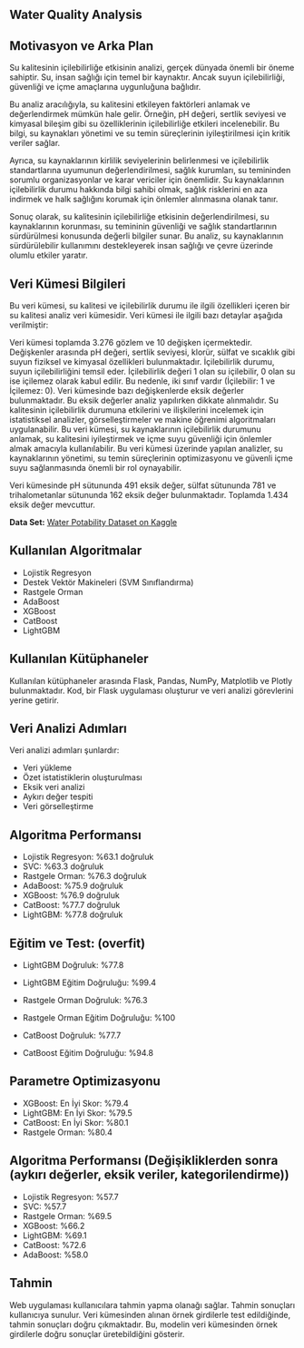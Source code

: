 ## Water Quality Analysis


## Motivasyon ve Arka Plan
Su kalitesinin içilebilirliğe etkisinin analizi, gerçek dünyada önemli bir öneme sahiptir. Su, insan sağlığı için temel bir kaynaktır. Ancak suyun içilebilirliği, güvenliği ve içme amaçlarına uygunluğuna bağlıdır.

Bu analiz aracılığıyla, su kalitesini etkileyen faktörleri anlamak ve değerlendirmek mümkün hale gelir. Örneğin, pH değeri, sertlik seviyesi ve kimyasal bileşim gibi su özelliklerinin içilebilirliğe etkileri incelenebilir. Bu bilgi, su kaynakları yönetimi ve su temin süreçlerinin iyileştirilmesi için kritik veriler sağlar.

Ayrıca, su kaynaklarının kirlilik seviyelerinin belirlenmesi ve içilebilirlik standartlarına uyumunun değerlendirilmesi, sağlık kurumları, su temininden sorumlu organizasyonlar ve karar vericiler için önemlidir. Su kaynaklarının içilebilirlik durumu hakkında bilgi sahibi olmak, sağlık risklerini en aza indirmek ve halk sağlığını korumak için önlemler alınmasına olanak tanır.

Sonuç olarak, su kalitesinin içilebilirliğe etkisinin değerlendirilmesi, su kaynaklarının korunması, su temininin güvenliği ve sağlık standartlarının sürdürülmesi konusunda değerli bilgiler sunar. Bu analiz, su kaynaklarının sürdürülebilir kullanımını destekleyerek insan sağlığı ve çevre üzerinde olumlu etkiler yaratır.

## Veri Kümesi Bilgileri

Bu veri kümesi, su kalitesi ve içilebilirlik durumu ile ilgili özellikleri içeren bir su kalitesi analiz veri kümesidir. Veri kümesi ile ilgili bazı detaylar aşağıda verilmiştir:

Veri kümesi toplamda 3.276 gözlem ve 10 değişken içermektedir.
Değişkenler arasında pH değeri, sertlik seviyesi, klorür, sülfat ve sıcaklık gibi suyun fiziksel ve kimyasal özellikleri bulunmaktadır.
İçilebilirlik durumu, suyun içilebilirliğini temsil eder. İçilebilirlik değeri 1 olan su içilebilir, 0 olan su ise içilemez olarak kabul edilir. Bu nedenle, iki sınıf vardır (İçilebilir: 1 ve İçilemez: 0).
Veri kümesinde bazı değişkenlerde eksik değerler bulunmaktadır. Bu eksik değerler analiz yapılırken dikkate alınmalıdır.
Su kalitesinin içilebilirlik durumuna etkilerini ve ilişkilerini incelemek için istatistiksel analizler, görselleştirmeler ve makine öğrenimi algoritmaları uygulanabilir.
Bu veri kümesi, su kaynaklarının içilebilirlik durumunu anlamak, su kalitesini iyileştirmek ve içme suyu güvenliği için önlemler almak amacıyla kullanılabilir. Bu veri kümesi üzerinde yapılan analizler, su kaynaklarının yönetimi, su temin süreçlerinin optimizasyonu ve güvenli içme suyu sağlanmasında önemli bir rol oynayabilir.

Veri kümesinde pH sütununda 491 eksik değer, sülfat sütununda 781 ve trihalometanlar sütununda 162 eksik değer bulunmaktadır. Toplamda 1.434 eksik değer mevcuttur.

**Data Set:** [Water Potability Dataset on Kaggle](https://www.kaggle.com/datasets/adityakadiwal/water-potability)


## Kullanılan Algoritmalar
- Lojistik Regresyon
- Destek Vektör Makineleri (SVM Sınıflandırma)
- Rastgele Orman
- AdaBoost
- XGBoost
- CatBoost
- LightGBM

## Kullanılan Kütüphaneler
Kullanılan kütüphaneler arasında Flask, Pandas, NumPy, Matplotlib ve Plotly bulunmaktadır. Kod, bir Flask uygulaması oluşturur ve veri analizi görevlerini yerine getirir.

## Veri Analizi Adımları
Veri analizi adımları şunlardır:

- Veri yükleme
- Özet istatistiklerin oluşturulması
- Eksik veri analizi
- Aykırı değer tespiti
- Veri görselleştirme

## Algoritma Performansı
- Lojistik Regresyon: %63.1 doğruluk
- SVC: %63.3 doğruluk
- Rastgele Orman: %76.3 doğruluk
- AdaBoost: %75.9 doğruluk
- XGBoost: %76.9 doğruluk
- CatBoost: %77.7 doğruluk
- LightGBM: %77.8 doğruluk

## Eğitim ve Test: (overfit)

- LightGBM Doğruluk: %77.8
- LightGBM Eğitim Doğruluğu: %99.4

- Rastgele Orman Doğruluk: %76.3
- Rastgele Orman Eğitim Doğruluğu: %100

- CatBoost Doğruluk: %77.7
- CatBoost Eğitim Doğruluğu: %94.8

## Parametre Optimizasyonu 

- XGBoost: En İyi Skor: %79.4
- LightGBM: En İyi Skor: %79.5
- CatBoost: En İyi Skor: %80.1
- Rastgele Orman: %80.4

## Algoritma Performansı (Değişikliklerden sonra (aykırı değerler, eksik veriler, kategorilendirme))

- Lojistik Regresyon: %57.7
- SVC: %57.7
- Rastgele Orman: %69.5
- XGBoost: %66.2
- LightGBM: %69.1
- CatBoost: %72.6
- AdaBoost: %58.0

## Tahmin
Web uygulaması kullanıcılara tahmin yapma olanağı sağlar. Tahmin sonuçları kullanıcıya sunulur. Veri kümesinden alınan örnek girdilerle test edildiğinde, tahmin sonuçları doğru çıkmaktadır. Bu, modelin veri kümesinden örnek girdilerle doğru sonuçlar üretebildiğini gösterir.
